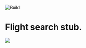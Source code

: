 ![Build](https://github.com/AlexeySAntonov/TajikAir/actions/workflows/build_sign_upload.yml/badge.svg)
# Flight search stub.

![](preview.gif)
